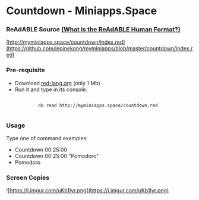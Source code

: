 
# Countdown - Miniapps.Space


### ReAdABLE Source [(What is the ReAdABLE Human Format?)](http://readablehumanformat.com)

[http://myminiapps.space/countdown/index.red](https://github.com/lepinekong/myminiapps/blob/master/countdown/index.red)


### Pre-requisite


- Download [red-lang.org](http://red-lang.org) (only 1 Mb)
- Run it and type in its console: 



```

            do read http://myminiapps.space/countdown.red
        
```



### Usage

Type one of command examples:

- Countdown 00:25:00
- Countdown 00:25:00 "Pomodoro"
- Pomodoro


### Screen Copies

![https://i.imgur.com/uKb1Iyr.png](https://i.imgur.com/uKb1Iyr.png)
                    
